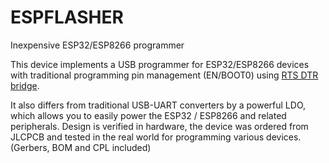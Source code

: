 # ESPFLASHER
Inexpensive ESP32/ESP8266 programmer

This device implements a USB programmer for ESP32/ESP8266 devices with traditional programming pin management (EN/BOOT0) using [RTS DTR bridge][1].

It also differs from traditional USB-UART converters by a powerful LDO, which allows you to easily power the ESP32 / ESP8266 and related peripherals.
Design is verified in hardware, the device was ordered from JLCPCB and tested in the real world for programming various devices. (Gerbers, BOM and CPL included)


[1]: https://raw.githubusercontent.com/nodemcu/nodemcu-devkit/master/Documents/NODEMCU_DEVKIT_SCH.png "Also called Node-MCU auto-program circuit"
